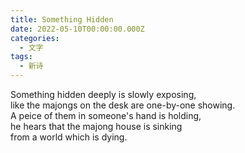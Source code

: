 ```yaml
---
title: Something Hidden
date: 2022-05-10T00:00:00.000Z
categories:
  - 文字
tags:
  - 新诗
---
```


Something hidden deeply is slowly exposing,  
like the majongs on the desk are one-by-one showing.  
A peice of them in someone's hand is holding,  
he hears that the majong house is sinking  
from a world which is dying.
